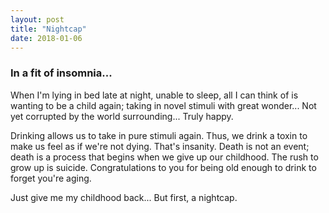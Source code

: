 ```yaml
---
layout: post
title: "Nightcap"
date: 2018-01-06
---
```


### In a fit of insomnia...

When I'm lying in bed late at night, unable to sleep, all I can think of is
wanting to be a child again; taking in novel stimuli with great wonder... Not yet
corrupted by the world surrounding... Truly happy.

Drinking allows us to take in pure stimuli again. Thus, we drink a
toxin to make us feel as if we're not dying. That's insanity. Death is not an event;
death is a process that begins when we give up our childhood. The rush to grow up
is suicide. Congratulations to you for being old enough to drink to forget you're aging.

Just give me my childhood back... But first, a nightcap.
